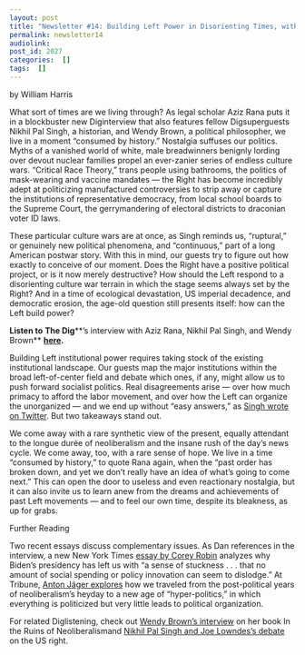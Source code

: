```yaml
---
layout: post
title: "Newsletter #14: Building Left Power in Disorienting Times, with Aziz Rana, Nikhil Pal Singh, and Wendy Brown"
permalink: newsletter14
audiolink: 
post_id: 2027
categories:  []
tags:  []
---
```


by William Harris

What sort of times are we living through? As legal scholar Aziz Rana puts it in a blockbuster new 
Diginterview that also features fellow 
Digsuperguests Nikhil Pal Singh, a historian, and Wendy Brown, a political philosopher, we live in a moment “consumed by history.” Nostalgia suffuses our politics. Myths of a vanished world of white, male breadwinners benignly lording over devout nuclear families propel an ever-zanier series of endless culture wars. “Critical Race Theory,” trans people using bathrooms, the politics of mask-wearing and vaccine mandates — the Right has become incredibly adept at politicizing manufactured controversies to strip away or capture the institutions of representative democracy, from local school boards to the Supreme Court, the gerrymandering of electoral districts to draconian voter ID laws.

These particular culture wars are at once, as Singh reminds us, “ruptural,” or genuinely new political phenomena, and “continuous,” part of a long American postwar story. With this in mind, our guests try to figure out how exactly to conceive of our moment. Does the Right have a positive political project, or is it now merely destructive? How should the Left respond to a disorienting culture war terrain in which the stage seems always set by the Right? And in a time of ecological devastation, US imperial decadence, and democratic erosion, the age-old question still presents itself: how can the Left build power?

**Listen to**
**The Dig****’s interview with Aziz Rana, Nikhil Pal Singh, and Wendy Brown**
[**here**](https://www.thedigradio.com/podcast/interregnum-w-aziz-rana-nikhil-pal-singh-wendy-brown/)**.**

Building Left institutional power requires taking stock of the existing institutional landscape. Our guests map the major institutions within the broad left-of-center field and debate which ones, if any, might allow us to push forward socialist politics. Real disagreements arise — over how much primacy to afford the labor movement, and over how the Left can organize the unorganized — and we end up without “easy answers,” as 
[Singh wrote on Twitter](https://mobile.twitter.com/nikhil_palsingh/status/1479480900094210050?cxt=HHwWhMC54ceClogpAAAA). But two takeaways stand out.

We come away with a rare synthetic view of the present, equally attendant to the 
longue durée of neoliberalism and the insane rush of the day’s news cycle. We come away, too, with a rare sense of hope. We live in a time “consumed by history,” to quote Rana again, when the “past order has broken down, and yet we don’t really have an idea of what’s going to come next.” This can open the door to useless and even reactionary nostalgia, but it can also invite us to learn anew from the dreams and achievements of past Left movements — and to feel our own time, despite its bleakness, as up for grabs.

Further Reading

Two recent essays discuss complementary issues. As Dan references in the interview, a new 
New York Times 
[essay by Corey Robin](https://www.nytimes.com/2021/12/09/opinion/joe-biden-political-time.html) analyzes why Biden’s presidency has left us with “a sense of stuckness . . . that no amount of social spending or policy innovation can seem to dislodge.” At 
Tribune, 
[Anton Jäger explores](https://tribunemag.co.uk/2022/01/from-post-politics-to-hyper-politics) how we traveled from the post-political years of neoliberalism’s heyday to a new age of “hyper-politics,” in which everything is politicized but very little leads to political organization.

For related 
Diglistening, check out 
[Wendy Brown’s interview](https://www.thedigradio.com/podcast/ruins-of-neoliberalism-with-wendy-brown/) on her book 
In the Ruins of Neoliberalismand 
[Nikhil Pal Singh and Joe Lowndes’s debate](https://www.thedigradio.com/podcast/right-riot-with-nikhil-pal-singh-and-joe-lowndes/) on the US right.

 